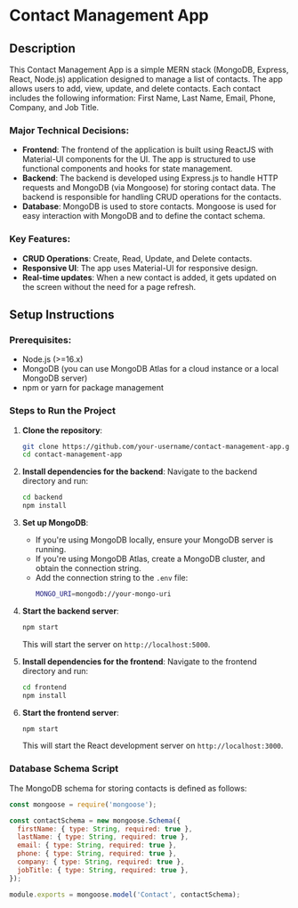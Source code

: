 # Contact Management App

## Description

This Contact Management App is a simple MERN stack (MongoDB, Express, React, Node.js) application designed to manage a list of contacts. The app allows users to add, view, update, and delete contacts. Each contact includes the following information: First Name, Last Name, Email, Phone, Company, and Job Title.

### Major Technical Decisions:
- **Frontend**: The frontend of the application is built using ReactJS with Material-UI components for the UI. The app is structured to use functional components and hooks for state management.
- **Backend**: The backend is developed using Express.js to handle HTTP requests and MongoDB (via Mongoose) for storing contact data. The backend is responsible for handling CRUD operations for the contacts.
- **Database**: MongoDB is used to store contacts. Mongoose is used for easy interaction with MongoDB and to define the contact schema.

### Key Features:
- **CRUD Operations**: Create, Read, Update, and Delete contacts.
- **Responsive UI**: The app uses Material-UI for responsive design.
- **Real-time updates**: When a new contact is added, it gets updated on the screen without the need for a page refresh.

## Setup Instructions

### Prerequisites:
- Node.js (>=16.x)
- MongoDB (you can use MongoDB Atlas for a cloud instance or a local MongoDB server)
- npm or yarn for package management

### Steps to Run the Project

1. **Clone the repository**:
    ```bash
    git clone https://github.com/your-username/contact-management-app.git
    cd contact-management-app
    ```

2. **Install dependencies for the backend**:
   Navigate to the backend directory and run:
    ```bash
    cd backend
    npm install
    ```

3. **Set up MongoDB**:
   - If you're using MongoDB locally, ensure your MongoDB server is running.
   - If you're using MongoDB Atlas, create a MongoDB cluster, and obtain the connection string.
   - Add the connection string to the `.env` file:
     ```bash
     MONGO_URI=mongodb://your-mongo-uri
     ```

4. **Start the backend server**:
    ```bash
    npm start
    ```
    This will start the server on `http://localhost:5000`.

5. **Install dependencies for the frontend**:
   Navigate to the frontend directory and run:
    ```bash
    cd frontend
    npm install
    ```

6. **Start the frontend server**:
    ```bash
    npm start
    ```
    This will start the React development server on `http://localhost:3000`.

### Database Schema Script

The MongoDB schema for storing contacts is defined as follows:

```javascript
const mongoose = require('mongoose');

const contactSchema = new mongoose.Schema({
  firstName: { type: String, required: true },
  lastName: { type: String, required: true },
  email: { type: String, required: true },
  phone: { type: String, required: true },
  company: { type: String, required: true },
  jobTitle: { type: String, required: true },
});

module.exports = mongoose.model('Contact', contactSchema);
